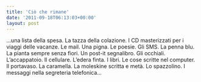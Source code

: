 ```yaml
---
title: 'Ciò che rimane'
date: '2011-09-18T06:13:03+00:00'
layout: post
---
```


…una lista della spesa. La tazza della colazione. I CD masterizzati per i viaggi delle vacanze. Le mail. Una pigna. Le poesie. Gli SMS. La penna blu. La pianta sempre senza fiori. Un post-it segnalibro. Gli occhiali. L’accappatoio. Il cellulare. L’edera finta. I libri. Le cose scritte nel computer. Il portavaso. La caramella. La moleskine scritta e metà. Lo spazzolino. I messaggi nella segreteria telefonica…